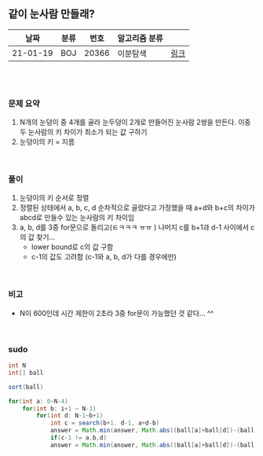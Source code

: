 ## 같이 눈사람 만들래?

| 날짜   | 분류 | 번호 | 알고리즘 분류 |                                          |
| ------ | ---- | ---- | ------------- | ---------------------------------------- |
| 21-01-19 |  BOJ  |  20366  |  이분탐색  | [링크](https://www.acmicpc.net/problem/20366) |


<br/><br/>

### 문제 요약 

1. N개의 눈덩이 중 4개를 골라 눈두덩이 2개로 만들어진 눈사람 2쌍을 만든다. 이중 두 눈사람의 키 차이가 최소가 되는 값 구하기
2. 눈덩이의 키 = 지름


<br/>

### 풀이

1. 눈덩이의 키 순서로 정렬
2. 정렬된 상태에서 a, b, c, d 순차적으로 골랐다고 가정했을 때 a+d와 b+c의 차이가 abcd로 만들수 있는 눈사람의 키 차이임
3. a, b, d를 3중 for문으로 돌리고(ㅌㅋㅋㅋ ㅠㅠ ) 나머지 c를 b+1과 d-1 사이에서 c의 값 찾기...
   - lower bound로 c의 값 구함 
   - c-1의 값도 고려함 (c-1와 a, b, d가 다를 경우에만)


<br/>

### 비고

- N이 600인데 시간 제한이 2초라 3중 for문이 가능했던 것 같다... ^^


<br/>

### sudo

```java
int N
int[] ball

sort(ball)

for(int a: 0~N-4)
	for(int b: i+1 ~ N-3)
		for(int d: N-1~b+1)
			int c = search(b+1. d-1, a+d-b)
			answer = Math.min(answer, Math.abs((ball[a]+ball[d])-(ball[b]+ball[c])))
			if(c-1 != a,b,d)
			answer = Math.min(answer, Math.abs((ball[a]+ball[d])-(ball[b]+ball[c-1])))
```